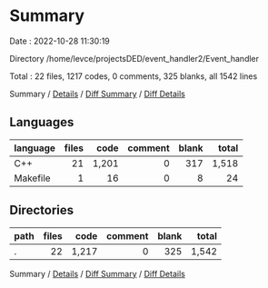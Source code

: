 # Summary

Date : 2022-10-28 11:30:19

Directory /home/levce/projectsDED/event_handler2/Event_handler

Total : 22 files,  1217 codes, 0 comments, 325 blanks, all 1542 lines

Summary / [Details](details.md) / [Diff Summary](diff.md) / [Diff Details](diff-details.md)

## Languages
| language | files | code | comment | blank | total |
| :--- | ---: | ---: | ---: | ---: | ---: |
| C++ | 21 | 1,201 | 0 | 317 | 1,518 |
| Makefile | 1 | 16 | 0 | 8 | 24 |

## Directories
| path | files | code | comment | blank | total |
| :--- | ---: | ---: | ---: | ---: | ---: |
| . | 22 | 1,217 | 0 | 325 | 1,542 |

Summary / [Details](details.md) / [Diff Summary](diff.md) / [Diff Details](diff-details.md)